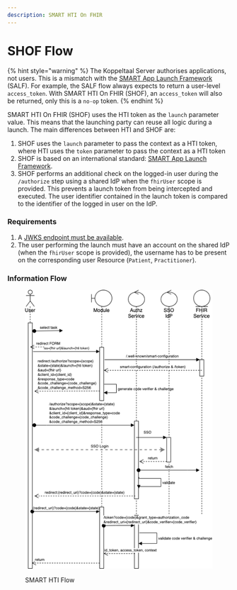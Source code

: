 ```yaml
---
description: SMART HTI On FHIR
---
```


# SHOF Flow

{% hint style="warning" %}
The Koppeltaal Server authorises applications, not users. This is a mismatch with the [SMART App Launch Framework](http://www.hl7.org/fhir/smart-app-launch/) (SALF). For example, the SALF flow always expects to return a user-level `access_token`. With SMART HTI On FHIR (SHOF), an `access_token` will also be returned, only this is a `no-op` token.
{% endhint %}

SMART HTI On FHIR (SHOF) uses the HTI token as the `launch` parameter value. This means that the launching party can reuse all logic during a launch. The main differences between HTI and SHOF are:&#x20;

1. SHOF uses the `launch` parameter to pass the context as a HTI token, where HTI uses the `token` parameter to pass the context as a HTI token
2. SHOF is based on an international standard: [SMART App Launch Framework](http://www.hl7.org/fhir/smart-app-launch/).&#x20;
3. SHOF performs an additional check on the logged-in user during the `/authorize` step using a shared IdP when the `fhirUser` scope is provided. This prevents a launch token from being intercepted and executed. The user identifier contained in the launch token is compared to the identifier of the logged in user on the IdP.

### Requirements

1. A [JWKS endpoint must be available](../connectie-maken-met-koppeltaal/requirements/jwks-opzetten.md).
2. The user performing the launch must have an account on the shared IdP (when the `fhirUser` scope is provided), the username has to be present on the corresponding user Resource (`Patient`, `Practitioner`).

### Information Flow

<figure><img src="../../.gitbook/assets/SMART on FHIR app launch and HTI.drawio (1).png" alt="SMART HTI Flow"><figcaption><p>SMART HTI Flow</p></figcaption></figure>
